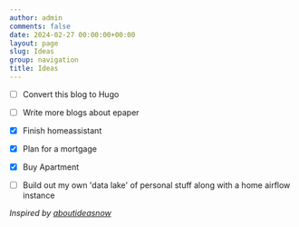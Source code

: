 ```yaml
---
author: admin
comments: false
date: 2024-02-27 00:00:00+00:00
layout: page
slug: Ideas
group: navigation
title: Ideas
---
```


- [ ] Convert this blog to Hugo
- [ ] Write more blogs about epaper
- [X] Finish homeassistant
- [X] Plan for a mortgage
- [X] Buy Apartment
- [ ] Build out my own 'data lake' of personal stuff along with a home airflow instance


_Inspired by [aboutideasnow](https://aboutideasnow.com/about)_
